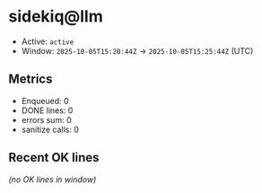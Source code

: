 # sidekiq@llm

- Active: `active`
- Window: `2025-10-05T15:20:44Z` → `2025-10-05T15:25:44Z` (UTC)

## Metrics
- Enqueued: 0
- DONE lines: 0
- errors sum: 0
- sanitize calls: 0

## Recent OK lines
_(no OK lines in window)_
